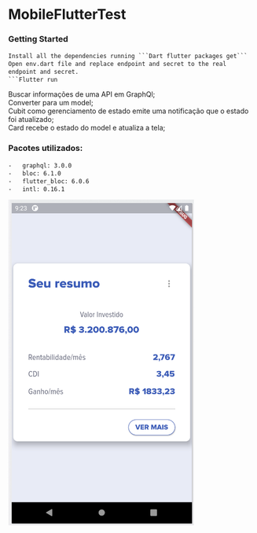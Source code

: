 # MobileFlutterTest
### Getting Started

    Install all the dependencies running ```Dart flutter packages get```
    Open env.dart file and replace endpoint and secret to the real endpoint and secret.
    ```Flutter run

Buscar informações de uma API em GraphQl;</br>
Converter para um model;</br>
Cubit como gerenciamento de estado emite uma notificação que o estado foi atualizado;</br>
Card recebe o estado do model e atualiza a tela;</br>

### Pacotes utilizados:
    -   graphql: 3.0.0
    -   bloc: 6.1.0
    -   flutter_bloc: 6.0.6
    -   intl: 0.16.1

![App Screen](/lib/assets/images/MobileTeste.png)
